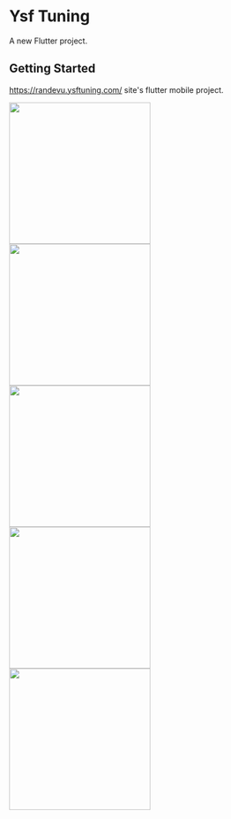 # Ysf Tuning

A new Flutter project.

## Getting Started

https://randevu.ysftuning.com/ site's flutter mobile project.

<img src='https://i.imgur.com/aKtF0yB.png' width="256"/>
<img src='https://i.imgur.com/8qSCiIe.png' width="256"/>
<img src='https://i.imgur.com/NwiIANI.png' width="256"/>
<img src='https://i.imgur.com/OqR74xW.png' width="256"/>
<img src='https://i.imgur.com/aYg8Ti8.png' width="256"/>

